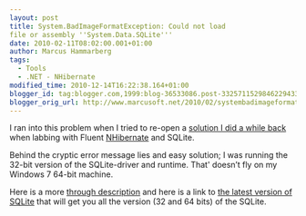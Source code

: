 ```yaml
---
layout: post
title: System.BadImageFormatException: Could not load
file or assembly ''System.Data.SQLite'''
date: 2010-02-11T08:02:00.001+01:00
author: Marcus Hammarberg
tags:
  - Tools
  - .NET - NHibernate
modified_time: 2010-12-14T16:22:38.164+01:00
blogger_id: tag:blogger.com,1999:blog-36533086.post-3325711529846229433
blogger_orig_url: http://www.marcusoft.net/2010/02/systembadimageformatexception-could-not.html
---
```



I ran into this problem when I tried to re-open a <a
href="http://www.marcusoft.net/2009/09/automapping-with-fluentnhibernate.html"
target="_blank">solution I did a while back</a> when labbing with Fluent
<a href="https://www.hibernate.org/343.html"
target="_blank">NHibernate</a> and SQLite.

Behind the cryptic error message lies and easy solution; I was running
the 32-bit version of the SQLite-driver and runtime. That' doesn’t fly
on my Windows 7 64-bit machine.

Here is a more <a
href="http://www.bennymichielsen.be/post/2009/10/12/Using-SQLite-in-64-bit-NET-environments.aspx"
target="_blank">through description</a> and here is a link to
<a href="http://sourceforge.net/projects/sqlite-dotnet2/files/"
target="_blank">the latest version of SQLite</a> that will get you all
the version (32 and 64 bits) of the SQLite.
